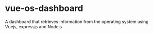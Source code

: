 # vue-os-dashboard
A dashboard that retrieves information from the operating system using Vuejs, expressjs and Nodejs
